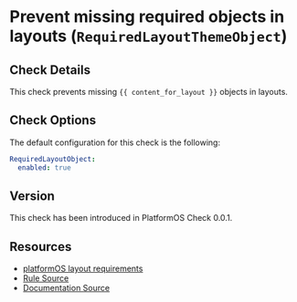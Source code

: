 # Prevent missing required objects in layouts (`RequiredLayoutThemeObject`)

## Check Details

This check prevents missing `{{ content_for_layout }}` objects in layouts.

## Check Options

The default configuration for this check is the following:

```yaml
RequiredLayoutObject:
  enabled: true
```

## Version

This check has been introduced in PlatformOS Check 0.0.1.

## Resources

- [platformOS layout requirements][layout]
- [Rule Source][codesource]
- [Documentation Source][docsource]

[codesource]: /lib/platformos_check/checks/required_layout_object.rb
[docsource]: /docs/checks/required_layout_object.md
[layout]: https://documentation.platformos.com/developer-guide/pages/layouts
